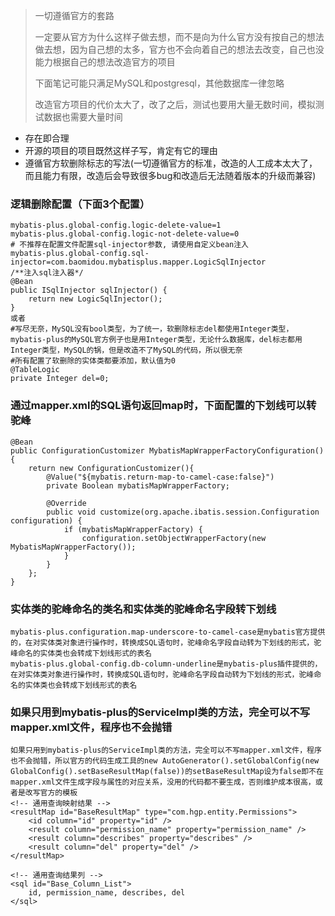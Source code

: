 > 一切遵循官方的套路
>
> 一定要从官方为什么这样子做去想，而不是向为什么官方没有按自己的想法做去想，因为自己想的太多，官方也不会向着自己的想法去改变，自己也没能力根据自己的想法改造官方的项目
> 
> 下面笔记可能只满足MySQL和postgresql，其他数据库一律忽略
> 
> 改造官方项目的代价太大了，改了之后，测试也要用大量无数时间，模拟测试数据也需要大量时间

* 存在即合理
* 开源的项目的项目既然这样子写，肯定有它的理由
* 遵循官方软删除标志的写法(一切遵循官方的标准，改造的人工成本太大了，而且能力有限，改造后会导致很多bug和改造后无法随着版本的升级而兼容)

### 逻辑删除配置（下面3个配置）
```
mybatis-plus.global-config.logic-delete-value=1
mybatis-plus.global-config.logic-not-delete-value=0
# 不推荐在配置文件配置sql-injector参数, 请使用自定义bean注入
mybatis-plus.global-config.sql-injector=com.baomidou.mybatisplus.mapper.LogicSqlInjector
/**注入sql注入器*/
@Bean
public ISqlInjector sqlInjector() {
    return new LogicSqlInjector();
}
或者
#写尽无奈，MySQL没有bool类型，为了统一，软删除标志del都使用Integer类型，mybatis-plus的MySQL官方例子也是用Integer类型，无论什么数据库，del标志都用Integer类型，MySQL的锅，但是改造不了MySQL的代码，所以很无奈
#所有配置了软删除的实体类都要添加，默认值为0
@TableLogic
private Integer del=0;
```


### 通过mapper.xml的SQL语句返回map时，下面配置的下划线可以转驼峰
```
@Bean
public ConfigurationCustomizer MybatisMapWrapperFactoryConfiguration(){
    return new ConfigurationCustomizer(){
        @Value("${mybatis.return-map-to-camel-case:false}")
        private Boolean mybatisMapWrapperFactory;

        @Override
        public void customize(org.apache.ibatis.session.Configuration configuration) {
            if (mybatisMapWrapperFactory) {
                configuration.setObjectWrapperFactory(new MybatisMapWrapperFactory());
            }
        }
    };
}
```

### 实体类的驼峰命名的类名和实体类的驼峰命名字段转下划线
```
mybatis-plus.configuration.map-underscore-to-camel-case是mybatis官方提供的，在对实体类对象进行操作时，转换成SQL语句时，驼峰命名字段自动转为下划线的形式，驼峰命名的实体类也会转成下划线形式的表名
mybatis-plus.global-config.db-column-underline是mybatis-plus插件提供的，在对实体类对象进行操作时，转换成SQL语句时，驼峰命名字段自动转为下划线的形式，驼峰命名的实体类也会转成下划线形式的表名
```

### 如果只用到mybatis-plus的ServiceImpl类的方法，完全可以不写mapper.xml文件，程序也不会抛错
```
如果只用到mybatis-plus的ServiceImpl类的方法，完全可以不写mapper.xml文件，程序也不会抛错，所以官方的代码生成工具的new AutoGenerator().setGlobalConfig(new GlobalConfig().setBaseResultMap(false))的setBaseResultMap设为false即不在mapper.xml文件生成字段与属性的对应关系，没用的代码都不要生成，否则维护成本很高，或者是改写官方的模板
<!-- 通用查询映射结果 -->
<resultMap id="BaseResultMap" type="com.hgp.entity.Permissions">
    <id column="id" property="id" />
    <result column="permission_name" property="permission_name" />
    <result column="describes" property="describes" />
    <result column="del" property="del" />
</resultMap>

<!-- 通用查询结果列 -->
<sql id="Base_Column_List">
    id, permission_name, describes, del
</sql>
```